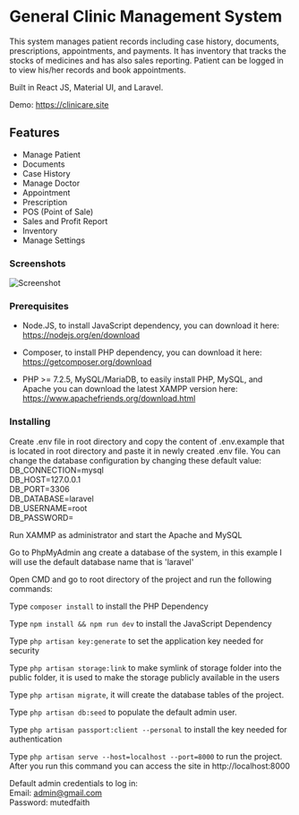 # General Clinic Management System

This system manages patient records including case history, documents, prescriptions, appointments, and payments. It has inventory that tracks the stocks of medicines and has also sales reporting. Patient can be logged in to view his/her records and book appointments.

Built in React JS, Material UI, and Laravel.

Demo: https://clinicare.site

## Features

-   Manage Patient
-   Documents
-   Case History
-   Manage Doctor
-   Appointment
-   Prescription
-   POS (Point of Sale)
-   Sales and Profit Report
-   Inventory
-   Manage Settings

### Screenshots

![Screenshot](./screenshot/dashboard.png)

### Prerequisites

-   Node.JS, to install JavaScript dependency, you can download it here: https://nodejs.org/en/download
    
-   Composer, to install PHP dependency, you can download it here: https://getcomposer.org/download

-   PHP >= 7.2.5, MySQL/MariaDB, to easily install PHP, MySQL, and Apache you can download the latest XAMPP version here: https://www.apachefriends.org/download.html
    

### Installing
Create .env file in root directory and copy the content of .env.example that is located in root directory and paste it in newly created .env file. You can change the database configuration by changing these default value:  
DB_CONNECTION=mysql  
DB_HOST=127.0.0.1  
DB_PORT=3306  
DB_DATABASE=laravel  
DB_USERNAME=root  
DB_PASSWORD=  

Run XAMMP as administrator and start the Apache and MySQL

Go to PhpMyAdmin ang create a database of the system, in this example I will use the default database name that is 'laravel'

Open CMD and go to root directory of the project and run the following commands:

Type `composer install` to install the PHP Dependency

Type `npm install && npm run dev` to install the JavaScript Dependency

Type `php artisan key:generate` to set the application key needed for security

Type `php artisan storage:link` to make symlink of storage folder into the public folder, it is used to make the storage publicly available in the users

Type `php artisan migrate`, it will create the database tables of the project.

Type `php artisan db:seed` to populate the default admin user.

Type `php artisan passport:client --personal` to install the key needed for authentication

Type `php artisan serve --host=localhost --port=8000` to run the project. After you run this command you can access the site in http://localhost:8000

Default admin credentials to log in:  
Email: admin@gmail.com  
Password: mutedfaith



